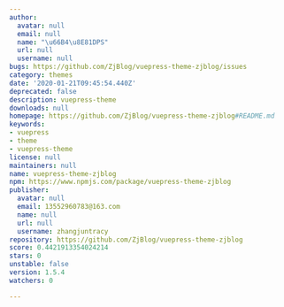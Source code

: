 ```yaml
---
author:
  avatar: null
  email: null
  name: "\u66B4\u8E81DPS"
  url: null
  username: null
bugs: https://github.com/ZjBlog/vuepress-theme-zjblog/issues
category: themes
date: '2020-01-21T09:45:54.440Z'
deprecated: false
description: vuepress-theme
downloads: null
homepage: https://github.com/ZjBlog/vuepress-theme-zjblog#README.md
keywords:
- vuepress
- theme
- vuepress-theme
license: null
maintainers: null
name: vuepress-theme-zjblog
npm: https://www.npmjs.com/package/vuepress-theme-zjblog
publisher:
  avatar: null
  email: 13552960783@163.com
  name: null
  url: null
  username: zhangjuntracy
repository: https://github.com/ZjBlog/vuepress-theme-zjblog
score: 0.4421913354024214
stars: 0
unstable: false
version: 1.5.4
watchers: 0

---
```


